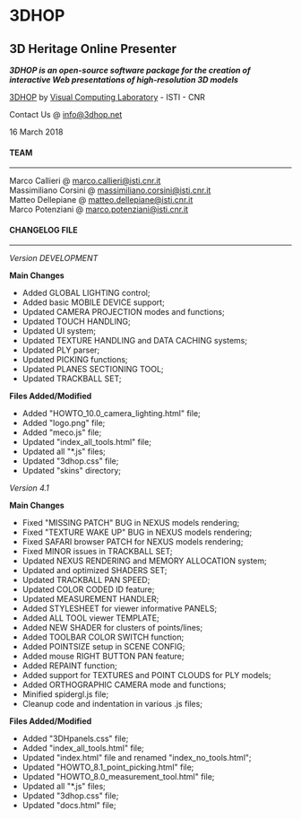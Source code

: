 **3DHOP**
=========
3D Heritage Online Presenter
----------------------------
***3DHOP is an open-source software package for the creation of interactive Web presentations of high-resolution 3D models***  

[3DHOP](http://www.3dhop.net) by [Visual Computing Laboratory](http://vcg.isti.cnr.it) - ISTI - CNR

Contact Us @ info@3dhop.net

16 March 2018

#### TEAM
---------

Marco Callieri       @ marco.callieri@isti.cnr.it  
Massimiliano Corsini @ massimiliano.corsini@isti.cnr.it  
Matteo Dellepiane    @ matteo.dellepiane@isti.cnr.it  
Marco Potenziani     @ marco.potenziani@isti.cnr.it

#### CHANGELOG FILE
-------------------

*Version DEVELOPMENT*  

**Main Changes**

* Added GLOBAL LIGHTING control;
* Added basic MOBILE DEVICE support;
* Updated CAMERA PROJECTION modes and functions;
* Updated TOUCH HANDLING;
* Updated UI system;
* Updated TEXTURE HANDLING and DATA CACHING systems;
* Updated PLY parser;
* Updated PICKING functions;
* Updated PLANES SECTIONING TOOL;
* Updated TRACKBALL SET;

**Files Added/Modified**

* Added "HOWTO_10.0_camera_lighting.html" file;
* Added "logo.png" file;
* Added "meco.js" file;
* Updated "index_all_tools.html" file;
* Updated all "*.js" files;
* Updated "3dhop.css" file;
* Updated "skins" directory;

*Version 4.1*  

**Main Changes**

* Fixed "MISSING PATCH" BUG in NEXUS models rendering;
* Fixed "TEXTURE WAKE UP" BUG in NEXUS models rendering;
* Fixed SAFARI browser PATCH for NEXUS models rendering;
* Fixed MINOR issues in TRACKBALL SET;
* Updated NEXUS RENDERING and MEMORY ALLOCATION system;
* Updated and optimized SHADERS SET;
* Updated TRACKBALL PAN SPEED;
* Updated COLOR CODED ID feature;
* Updated MEASUREMENT HANDLER;
* Added STYLESHEET for viewer informative PANELS;
* Added ALL TOOL viewer TEMPLATE;
* Added NEW SHADER for clusters of points/lines;
* Added TOOLBAR COLOR SWITCH function;
* Added POINTSIZE setup in SCENE CONFIG;
* Added mouse RIGHT BUTTON PAN feature;
* Added REPAINT function;
* Added support for TEXTURES and POINT CLOUDS for PLY models;
* Added ORTHOGRAPHIC CAMERA mode and functions;
* Minified spidergl.js file;
* Cleanup code and indentation in various .js files;

**Files Added/Modified**

* Added "3DHpanels.css" file;
* Added "index_all_tools.html" file;
* Updated "index.html" file and renamed "index_no_tools.html";
* Updated "HOWTO_8.1_point_picking.html" file;
* Updated "HOWTO_8.0_measurement_tool.html" file;
* Updated all "*.js" files;
* Updated "3dhop.css" file;
* Updated "docs.html" file;
